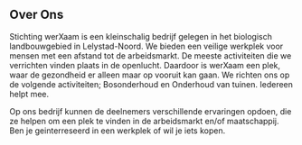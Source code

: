## Over Ons

Stichting werXaam is een kleinschalig bedrijf gelegen in het biologisch landbouwgebied in Lelystad-Noord. We bieden een veilige werkplek voor mensen met een afstand tot de arbeidsmarkt. De meeste activiteiten die we verrichten vinden plaats in de openlucht. Daardoor is werXaam een plek, waar de gezondheid er alleen maar op vooruit kan gaan. We richten ons op de volgende activiteiten; Bosonderhoud en Onderhoud van tuinen. Iedereen helpt mee.

Op ons bedrijf kunnen de deelnemers verschillende ervaringen opdoen, die ze helpen om een plek te vinden in de arbeidsmarkt en/of maatschappij. Ben je geinterreseerd in een werkplek of wil je iets kopen.